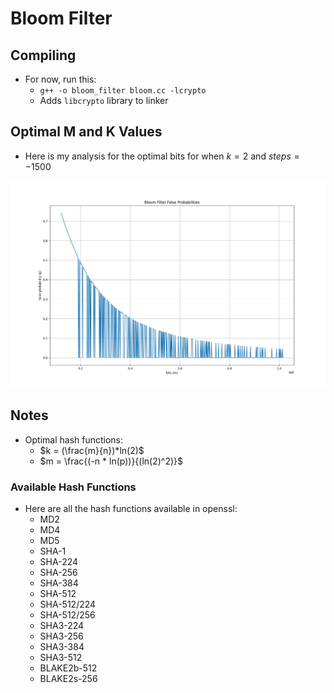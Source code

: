 # Bloom Filter

## Compiling

- For now, run this:
    - `g++ -o bloom_filter bloom.cc -lcrypto`
    - Adds `libcrypto` library to linker

## Optimal M and K Values

- Here is my analysis for the optimal bits for when $k=2$ and $steps=-1500$

![Filter Results](./data/filter_results.png)

## Notes

- Optimal hash functions:
    - $k = (\frac{m}{n})*ln(2)$
    - $m = \frac{(-n * ln(p))}{(ln(2)^2)}$

### Available Hash Functions

- Here are all the hash functions available in openssl:
    - MD2
    - MD4
    - MD5
    - SHA-1
    - SHA-224
    - SHA-256
    - SHA-384
    - SHA-512
    - SHA-512/224
    - SHA-512/256
    - SHA3-224
    - SHA3-256
    - SHA3-384
    - SHA3-512
    - BLAKE2b-512
    - BLAKE2s-256
